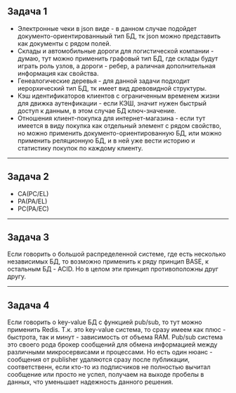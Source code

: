 ## Задача 1
- Электронные чеки в json виде - в данном случае подойдет документо-ориентированныый тип БД, тк json можно представить как документы с рядом полей.
- Склады и автомобильные дороги для логистической компании - думаю, тут можно применить графовый тип БД, где склады будут играть роль узлов, а дороги - ребер, а раличная дополнительная информация как свойства.
- Генеалогические деревья - для данной задачи подходит иерорхический тип БД, тк имеет вид древовидной структуры.
- Кэш идентификаторов клиентов с ограниченным временем жизни для движка аутенфикации - если КЭШ, значит нужен быстрый доступ к данным, в этом случае БД ключ-значение.
- Отношения клиент-покупка для интернет-магазина - если тут имеется в виду покупка как отдельный элемент с рядом свойство, но можно применить документо-ориентированную БД, или можно применить реляционную БД, и в ней уже вести историю и статистику покупок по каждому клиенту.


---

## Задача 2
- CA(PC/EL)
- PA(PA/EL)
- PC(PA/EC)


---

## Задача 3
Если говорить о большой распределенной системе, где есть несколько независимых БД, то возможно применить к ряду принцип BASE, к остальным БД - ACID. Но в целом эти принцип противоположны друг другу.


---

## Задача 4
Если говорить о key-value БД с функцией pub/sub, то тут можно применить Redis. Т.к. это key-value система, то сразу имеем как плюс - быстрота, так и минут - зависимость от объема RAM. Pub/sub система это своего рода брокер сообщений для обмена информацией между различными микросервисами и процессами. Но есть один нюанс - сообщения от publisher удаляются сразу после публикации, соответственн, если кто-то из подписчиков не полностью вычитал сообщение или просто не успел, получаем на выходе пробелы в данных, что уменьшает надежность данного решения.  

